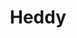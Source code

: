 ---
layout: piece
collection_: paintings
title: Heddy
image: heddy.jpg
media: Acrylic and ink
dimensions: 12" x 15"
description: Painted with popsicle sticks.
price: $75
create_date: 2015
---